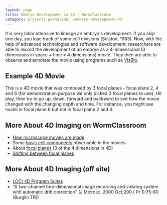 ```yaml
---
layout: page
title: Embryo Development in 4D | WormClassroom
category: projects permalink: /embryo-development-4d
---
```

It is very labor intensive to lineage an embryo's development. If you
skip one day, you lose track of some cell divisions (Sulston, 1983).
Now, with the help of advanced technologies and software development,
researchers are able to record the development of an embryo as a
4-dimensional (3 dimensions in space + time = 4 dimensions) movie. They
then are able to observe and annotate the movie using programs such as
[VisBio](http://loci.wisc.edu/software/visbio).

Example 4D Movie
----------------

This is a 4D movie that was composed by 3 focal planes - focal plane 2,
4 and 6 (for demonstration purpose we only picked 3 focal planes to
use). Hit play, then try to go up, down, forward and backward to see how
the movie changed with the changing depth and time. For instance, you
might see nuclei in focal plane 6 but not in focal plane 2 and 4.

<div data="/files/worm/4D.swf" type="application/x-shockwave-flash"
height="300" width="400">

</div>

More About 4D Imaging on WormClassroom
--------------------------------------

-   [How microscope movies are
    made](/making-4d-movies "How 4D Movies Are Made")
-   Some [basic cell
    components](/example-research-cell-polarity "Example Research - Cell Polarity")
    observable in the movies
-   About [focal planes](/focal-planes "Focal Planes") (3 of the 4
    dimensions in 4D)
-   [Shifting between focal
    planes](/focal-plane-shift "Focal Plane Shift")

More About 4D Imaging (off site)
--------------------------------

-   [LOCI 4D Program Suites](http://loci.wisc.edu//4d-microscopy)
-   "A two-channel four-dimensional image recording and viewing system
    with automatic drift correction" (J Microsc. 2000 Oct;200 ( Pt
    1):75-80 (Burglin TR))

